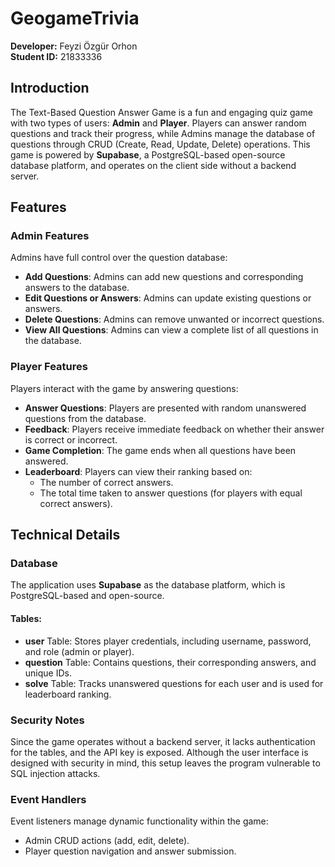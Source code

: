 # GeogameTrivia

**Developer:** Feyzi Özgür Orhon  
**Student ID:** 21833336

## Introduction

The Text-Based Question Answer Game is a fun and engaging quiz game with two types of users: **Admin** and **Player**. Players can answer random questions and track their progress, while Admins manage the database of questions through CRUD (Create, Read, Update, Delete) operations. This game is powered by **Supabase**, a PostgreSQL-based open-source database platform, and operates on the client side without a backend server.

## Features

### Admin Features

Admins have full control over the question database:

- **Add Questions**: Admins can add new questions and corresponding answers to the database.
- **Edit Questions or Answers**: Admins can update existing questions or answers.
- **Delete Questions**: Admins can remove unwanted or incorrect questions.
- **View All Questions**: Admins can view a complete list of all questions in the database.

### Player Features

Players interact with the game by answering questions:

- **Answer Questions**: Players are presented with random unanswered questions from the database.
- **Feedback**: Players receive immediate feedback on whether their answer is correct or incorrect.
- **Game Completion**: The game ends when all questions have been answered.
- **Leaderboard**: Players can view their ranking based on:
  - The number of correct answers.
  - The total time taken to answer questions (for players with equal correct answers).

## Technical Details

### Database

The application uses **Supabase** as the database platform, which is PostgreSQL-based and open-source.

#### Tables:

- **user** Table: Stores player credentials, including username, password, and role (admin or player).
- **question** Table: Contains questions, their corresponding answers, and unique IDs.
- **solve** Table: Tracks unanswered questions for each user and is used for leaderboard ranking.

### Security Notes

Since the game operates without a backend server, it lacks authentication for the tables, and the API key is exposed. Although the user interface is designed with security in mind, this setup leaves the program vulnerable to SQL injection attacks.

### Event Handlers

Event listeners manage dynamic functionality within the game:

- Admin CRUD actions (add, edit, delete).
- Player question navigation and answer submission.
